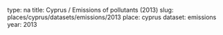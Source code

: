 type: na
title: Cyprus / Emissions of pollutants (2013)
slug: places/cyprus/datasets/emissions/2013
place: cyprus
dataset: emissions
year: 2013
